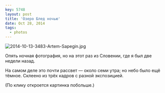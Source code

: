 ```yaml
---
key: 5748
layout: post
title: 'Озеро Блед ночью'
date: Oct 28, 2014
tags:
  - photos
---
```


![2014-10-13-3483-Artem-Sapegin.jpg](photo://1388)

Опять ночная фотография, но на этот раз из Словении, где я был две недели назад.

На самом деле это почти рассвет — около семи утра; но небо было ещё тёмное. Склеено из трёх кадров с разной экспозицией.

(По клику откроется картинка побольше.)
